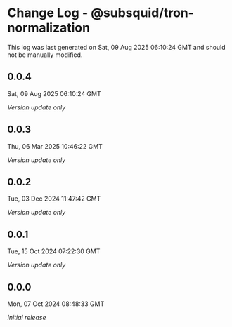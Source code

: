 # Change Log - @subsquid/tron-normalization

This log was last generated on Sat, 09 Aug 2025 06:10:24 GMT and should not be manually modified.

## 0.0.4
Sat, 09 Aug 2025 06:10:24 GMT

_Version update only_

## 0.0.3
Thu, 06 Mar 2025 10:46:22 GMT

_Version update only_

## 0.0.2
Tue, 03 Dec 2024 11:47:42 GMT

_Version update only_

## 0.0.1
Tue, 15 Oct 2024 07:22:30 GMT

_Version update only_

## 0.0.0
Mon, 07 Oct 2024 08:48:33 GMT

_Initial release_

